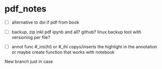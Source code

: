 # pdf_notes
* [ ] alternative to doi if pdf from book
* [ ] backup, zip inkl pdf ipynb and all? github? linux backup tool with versioning per file? 
* [ ] annot func #_ins(hl) or #_ihl copys/inserts the highlight in the annotation or maybe create function that works with notebook




New branch just in case